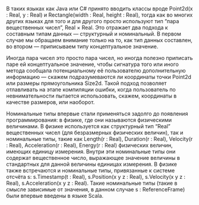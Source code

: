 В таких языках как Java или C# принято вводить классы вроде Point2d(x : Real, y : Real) и Rectangle(width : Real, height : Real), тогда как во многих других языках для того и для другого просто используют тип “пара вещественных чисел”, Real × Real. Это отражает два подхода к составным типам данных — структурный и номинальный. В первом случае мы обращаем внимание только на то, как тип данных составлен, во втором — приписываем типу концептуальное значение.

Иногда пара чисел это просто пара чисел, но иногда полезно приписать паре ей концептуальное значение, чтобы сигнатура того или иного метода сообщала потенциальному её пользователю дополнительную информацию — скажем подразумеваются ли координаты точки Point2d или размеры прямоугольника Size2d. Такой подход позволяет отлавливать на этапе компиляции ошибки, когда пользователь по невнимательности пытается использовать, скажем, координаты в качестве размеров, или наоборот.

Номинальные типы впервые стали применяться задолго до появления программирования: в физике, где они называются физическими величинами. В физике используется как структурный тип “Real” вещественных чисел (для безразмерных физических величин), так и номинальные типы, такие как Length(r : Real), Duration(r : Real), Velocity(r : Real), Acceleration(r : Real), Energy(r : Real) физических величин, имеющих единицу измерения. Внутри эти номинальные типы они содержат вещественное число, выражающее значение величины в стандартных для данной величины единицах измерения. В физике также встречаются и номинальные типы, привязанные к системе отсчёта s: s.Timestamp(t : Real), s.Position(x y z : Real), s.Velocity(x y z : Real), s.Acceleration(x y z : Real). Такие номинальные типы (такие в смысле зависимые от значения, в данном случае s : ReferenceFrame) были впервые введены в языке Scala.
